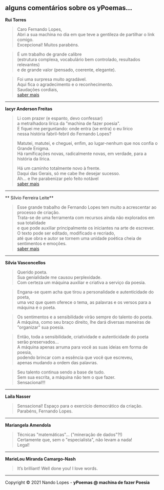 alguns comentários sobre os yPoemas...  
---  

**Rui Torres**  
> Caro Fernando Lopes,  
> Abri a sua machina no dia em que teve a gentileza de partilhar o link comigo.  
> Excepcional! Muitos parabéns.  

> É um trabalho de grande calibre  
> (estrutura complexa, vocabulário bem controlado, resultados relevantes)  
> e de grande valor (pensado, coerente, elegante).  

> Foi uma surpresa muito agradável.  
> Aqui fica o agradecimento e o reconhecimento.  
> Saudações cordiais,  
[saber mais](http://telepoesis.net/)  
---  

**Iacyr Anderson Freitas**  
> Li com prazer (e espanto, devo confessar)  
> a metralhadora lírica da "machina de fazer poesia".  
> E fiquei me perguntando: onde entra (se entra) o eu lírico  
> nessa história fabril-febril do Fernando Lopes?  
> 
> Matutei, matutei, e cheguei, enfim, ao lugar-nenhum que nos confia o Grande Enigma.  
> Há ramificações novas, radicalmente novas, em verdade, para a história da lírica.  
> 
> Há um caminho totalmente novo à frente.  
> Daqui das Gerais, só me cabe lhe desejar sucesso.  
> Ah... e lhe parabenizar pelo feito notável  
[saber mais](http://www.algumapoesia.com.br/poesia3/poesianet373.htm)  
---  

** Sílvio Ferreira Leite**  
> Esse grande trabalho de Fernando Lopes tem muito a acrescentar ao processo de criação.  
> Trata-se de uma ferramenta com recursos ainda não explorados em sua totalidade  
> e que pode auxiliar principalmente os iniciantes na arte de escrever.  
> O texto pode ser editado, modificado e recriado,  
> até que obra e autor se tornem uma unidade poética cheia de sentimentos e emoções.  
[saber mais](https://x.facebook.com/silvioferreiraleitee)  
---  

**Silvia Vasconcellos**  
> Querido poeta.  
> Sua genialidade me causou perplexidade.  
> Com certeza um máquina auxiliar e criativa a serviço da poesia.  

> Engana-se quem acha que tirou a personalidade e autenticidade do poeta,  
> uma vez que quem oferece o tema, as palavras e os versos para a máquina é o poeta.  

> Os sentimentos e a sensibilidade virão sempre do talento do poeta.  
> A máquina, como seu braço direito, lhe dará diversas maneiras de "organizar" sua poesia.  

> Então, toda a sensibilidade, criatividade e autenticidade do poeta serão preservados...  
> A máquina apenas arruma para você as suas ideias em forma de poesia,  
> podendo  brincar com a essência que você que escreveu,  
> apenas mudando a ordem das palavras.    

> Seu talento continua sendo a base de tudo.  
> Sem sua escrita, a máquina não tem o que fazer.  
> Sensacional!!!  
---  

**Laila Nasser**  
> Sensacional! Espaço para o exercício democrático da criação. Parabéns, Fernando Lopes.  
---  

**Mariangela Amendola**  
> Técnicas "matemáticas"... ("mineração de dados"?!)  
> Certamente que, sem o "especialista", não levam a nada!  
> Legal!  
---  

**MarieLou Miranda Camargo-Nash**  
> It’s brilliant! Well done you! I love words.  
---  
Copyright © 2021 Nando Lopes - **yPoemas @ machina de fazer Poesia**